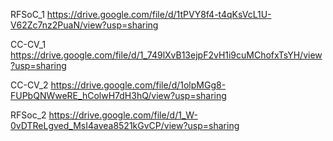 RFSoC_1
https://drive.google.com/file/d/1tPVY8f4-t4qKsVcL1U-V62Zc7nz2PuaN/view?usp=sharing

CC-CV_1
https://drive.google.com/file/d/1_749lXvB13ejpF2vH1i9cuMChofxTsYH/view?usp=sharing

CC-CV_2
https://drive.google.com/file/d/1olpMGg8-FUPbQNWweRE_hColwH7dH3hQ/view?usp=sharing

RFSoc_2
https://drive.google.com/file/d/1_W-0vDTReLgved_MsI4avea8521kGvCP/view?usp=sharing
